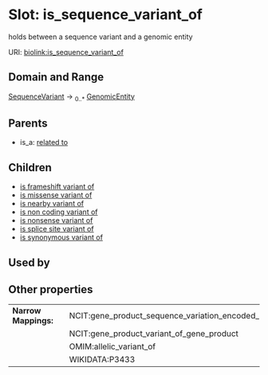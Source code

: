 
# Slot: is_sequence_variant_of


holds between a sequence variant and a genomic entity

URI: [biolink:is_sequence_variant_of](https://w3id.org/biolink/vocab/is_sequence_variant_of)


## Domain and Range

[SequenceVariant](SequenceVariant.md) &#8594;  <sub>0..*</sub> [GenomicEntity](GenomicEntity.md)

## Parents

 *  is_a: [related to](related_to.md)

## Children

 *  [is frameshift variant of](is_frameshift_variant_of.md)
 *  [is missense variant of](is_missense_variant_of.md)
 *  [is nearby variant of](is_nearby_variant_of.md)
 *  [is non coding variant of](is_non_coding_variant_of.md)
 *  [is nonsense variant of](is_nonsense_variant_of.md)
 *  [is splice site variant of](is_splice_site_variant_of.md)
 *  [is synonymous variant of](is_synonymous_variant_of.md)

## Used by


## Other properties

|  |  |  |
| --- | --- | --- |
| **Narrow Mappings:** | | NCIT:gene_product_sequence_variation_encoded_by_gene_mutant |
|  | | NCIT:gene_product_variant_of_gene_product |
|  | | OMIM:allelic_variant_of |
|  | | WIKIDATA:P3433 |

